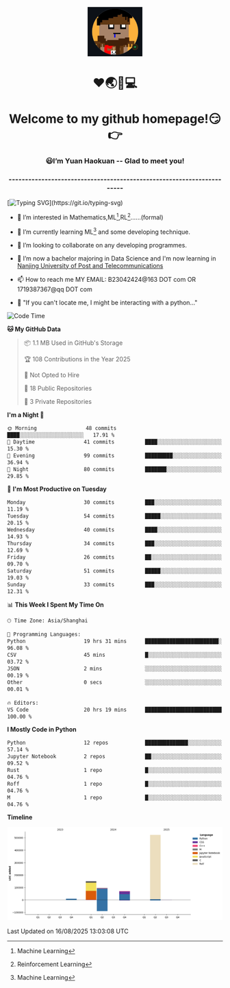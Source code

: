 <div align=center>
  <img width=128 src="image/figure.png">
</div>
<h1 align="center">❤🌏🚩💻</h1>
<h1 align="center">Welcome to my github homepage!😏👉</h1>
<h3 align="center" >😃I’m Yuan Haokuan -- Glad to meet you!</h3>
<h3 align="center" >----------------------------------------------------------------------</h3>

  [![Typing SVG](https://readme-typing-svg.herokuapp.com?font=Fira+Code&pause=1000&random=false&width=450&lines=Here's+my+personal+infomation:)](https://git.io/typing-svg)

- 👀 I’m interested in Mathematics,ML[^1],RL[^2]......(formal)
  
- 🌱 I’m currently learning ML[^1] and some developing technique.
  
- 💞️ I’m looking to collaborate on any developing programmes.
  
- 🍉 I’m now a bachelor majoring in Data Science and I'm now learning in [Nanjing University of Post and Telecommunications](https://www.njupt.edu.cn/main.psp)
  
- 📫 How to reach me MY EMAIL: B23042424@163 DOT com OR 1719387367@qq DOT com

- 🐍 "If you can't locate me, I might be interacting with a python..."

<!--START_SECTION:waka-->
![Code Time](http://img.shields.io/badge/Code%20Time-379%20hrs%2058%20mins-blue)

**🐱 My GitHub Data** 

> 📦 1.1 MB Used in GitHub's Storage 
 > 
> 🏆 108 Contributions in the Year 2025
 > 
> 🚫 Not Opted to Hire
 > 
> 📜 18 Public Repositories 
 > 
> 🔑 3 Private Repositories 
 > 
**I'm a Night 🦉** 

```text
🌞 Morning                48 commits          ████░░░░░░░░░░░░░░░░░░░░░   17.91 % 
🌆 Daytime                41 commits          ████░░░░░░░░░░░░░░░░░░░░░   15.30 % 
🌃 Evening                99 commits          █████████░░░░░░░░░░░░░░░░   36.94 % 
🌙 Night                  80 commits          ███████░░░░░░░░░░░░░░░░░░   29.85 % 
```
📅 **I'm Most Productive on Tuesday** 

```text
Monday                   30 commits          ███░░░░░░░░░░░░░░░░░░░░░░   11.19 % 
Tuesday                  54 commits          █████░░░░░░░░░░░░░░░░░░░░   20.15 % 
Wednesday                40 commits          ████░░░░░░░░░░░░░░░░░░░░░   14.93 % 
Thursday                 34 commits          ███░░░░░░░░░░░░░░░░░░░░░░   12.69 % 
Friday                   26 commits          ██░░░░░░░░░░░░░░░░░░░░░░░   09.70 % 
Saturday                 51 commits          █████░░░░░░░░░░░░░░░░░░░░   19.03 % 
Sunday                   33 commits          ███░░░░░░░░░░░░░░░░░░░░░░   12.31 % 
```


📊 **This Week I Spent My Time On** 

```text
🕑︎ Time Zone: Asia/Shanghai

💬 Programming Languages: 
Python                   19 hrs 31 mins      ████████████████████████░   96.08 % 
CSV                      45 mins             █░░░░░░░░░░░░░░░░░░░░░░░░   03.72 % 
JSON                     2 mins              ░░░░░░░░░░░░░░░░░░░░░░░░░   00.19 % 
Other                    0 secs              ░░░░░░░░░░░░░░░░░░░░░░░░░   00.01 % 

🔥 Editors: 
VS Code                  20 hrs 19 mins      █████████████████████████   100.00 % 
```

**I Mostly Code in Python** 

```text
Python                   12 repos            ██████████████░░░░░░░░░░░   57.14 % 
Jupyter Notebook         2 repos             ██░░░░░░░░░░░░░░░░░░░░░░░   09.52 % 
Rust                     1 repo              █░░░░░░░░░░░░░░░░░░░░░░░░   04.76 % 
Roff                     1 repo              █░░░░░░░░░░░░░░░░░░░░░░░░   04.76 % 
M                        1 repo              █░░░░░░░░░░░░░░░░░░░░░░░░   04.76 % 
```



**Timeline**

![Lines of Code chart](https://raw.githubusercontent.com/WilbertYuan/WilbertYuan/main/assets/bar_graph.png)


 Last Updated on 16/08/2025 13:03:08 UTC
<!--END_SECTION:waka-->

<!---
WilbertYuan/WilbertYuan is a ✨ special ✨ repository because its `README.md` (this file) appears on your GitHub profile.
You can click the Preview link to take a look at your changes.
--->
[^1]:Machine Learning
[^2]:Reinforcement Learning
